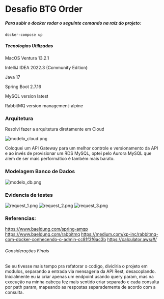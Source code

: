 # Desafio BTG Order

##### Para subir o docker rodar o seguinte comando na raíz do projeto:
`docker-compose up`

##### Tecnologias Utilizadas

MacOS Ventura 13.2.1

IntelliJ IDEA 2022.3 (Community Edition)

Java 17

Spring Boot 2.7.16

MySQL version latest

RabbitMQ version management-alpine

### Arquitetura

Resolvi fazer a arquitetura diretamente em Cloud

![modelo_cloud.png](..%2Fmodelo_cloud.png)

Coloquei um API Gateway para um melhor controle e versionamento da API e ao invés de provisionar um RDS MySQL, optei pelo Aurora MySQL que alem de ser mais performático é também mais barato.

### Modelagem Banco de Dados

![modelo_db.png](..%2Fmodelo_db.png)

### Evidencia de testes 

![request_1.png](..%2Frequest_1.png)
![request_2.png](..%2Frequest_2.png)
![request_3.png](..%2Frequest_3.png)

### Referencias:

https://www.baeldung.com/spring-amqp
https://www.baeldung.com/rabbitmq
https://medium.com/xp-inc/rabbitmq-com-docker-conhecendo-o-admin-cc81f3f6ac3b
https://calculator.aws/#/

###### Considerações Finais

Se eu tivesse mais tempo pra refatorar o codigo, dividiria o projeto em modulos, separando a entrada via mensageria da API Rest, desacoplando.
Inicialmente eu ia criar apenas um endpoint usando query param, mas na execução na minha cabeça fez mais sentido criar separado e cada consulta por path param, mapeando as respostas separademente de acordo com a consulta.
